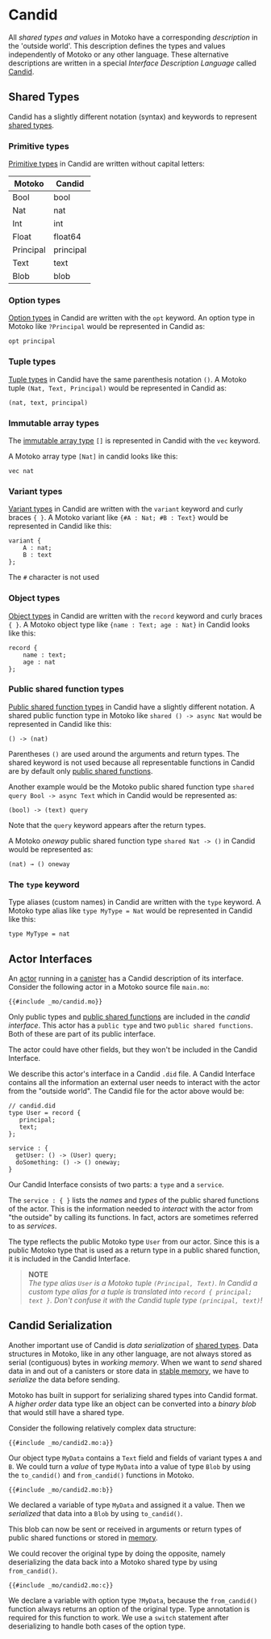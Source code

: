 # Candid
All *shared types and values* in Motoko have a corresponding *description* in the 'outside world'. This description defines the types and values independently of Motoko or any other language. These alternative descriptions are written in a special *Interface Description Language* called [Candid](https://internetcomputer.org/docs/current/references/candid-ref).  

## Shared Types
Candid has a slightly different notation (syntax) and keywords to represent [shared types](/internet-computer-programming-concepts/async-data/shared-types.html). 

### Primitive types
[Primitive types](/internet-computer-programming-concepts/async-data/shared-types.html#shared-primitive-types) in Candid are written without capital letters:  

| Motoko | Candid |
|---|---|
| Bool | bool | 
| Nat | nat | 
| Int | int |
| Float | float64 |
| Principal | principal | 
| Text | text |
| Blob | blob |  

### Option types
[Option types](/internet-computer-programming-concepts/async-data/shared-types.html#shared-option-types) in Candid are written with the `opt` keyword. An option type in Motoko like `?Principal` would be represented in Candid as:
```candid
opt principal
```

### Tuple types
[Tuple types](/internet-computer-programming-concepts/async-data/shared-types.html#shared-tuple-types) in Candid have the same parenthesis notation `()`. A Motoko tuple `(Nat, Text, Principal)` would be represented in Candid as:
```candid
(nat, text, principal)
```

### Immutable array types
The [immutable array type](/internet-computer-programming-concepts/async-data/shared-types.html#shared-immutable-array-types) `[]` is represented in Candid with the `vec` keyword. 

A Motoko array type `[Nat]` in candid looks like this:
```candid
vec nat
```

### Variant types
[Variant types](/internet-computer-programming-concepts/async-data/shared-types.html#shared-variant-types) in Candid are written with the `variant` keyword and curly braces `{ }`. A Motoko variant like `{#A : Nat; #B : Text}` would be represented in Candid like this:
```candid
variant { 
    A : nat; 
    B : text 
};
```
The `#` character is not used

### Object types
[Object types](/internet-computer-programming-concepts/async-data/shared-types.html#shared-object-types) in Candid are written with the `record` keyword and curly braces `{ }`. A Motoko object type like `{name : Text; age : Nat}` in Candid looks like this:
```candid
record { 
    name : text;
    age : nat
};
```

### Public shared function types
[Public shared function types](/internet-computer-programming-concepts/async-data/shared-types.html#shared-function-types) in Candid have a slightly different notation. A shared public function type in Motoko like `shared () -> async Nat` would be represented in Candid like this:
```candid
() -> (nat)
```

Parentheses `()` are used around the arguments and return types. The shared keyword is not used because all representable functions in Candid are by default only [public shared functions](/internet-computer-programming-concepts/actors.html#public-shared-functions-in-actors). 

Another example would be the Motoko public shared function type `shared query Bool -> async Text` which in Candid would be represented as:
```candid
(bool) -> (text) query
```

Note that the `query` keyword appears after the return types. 

A Motoko *oneway* public shared function type `shared Nat -> ()` in Candid would be represented as:
```candid
(nat) → () oneway
```

### The `type` keyword
Type aliases (custom names) in Candid are written with the `type` keyword. A Motoko type alias like `type MyType = Nat` would be represented in Candid like this:
```candid
type MyType = nat
```




## Actor Interfaces
An [actor](/internet-computer-programming-concepts/actors.html) running in a [canister](/internet-computer-programming-concepts/actors/actor-to-canister.html) has a Candid description of its interface. Consider the following actor in a Motoko source file `main.mo`:

```motoko
{{#include _mo/candid.mo}}
``` 

Only public types and [public shared functions](/internet-computer-programming-concepts/actors.html#public-shared-functions-in-actors) are included in the *candid interface*. This actor has a `public type` and two `public shared functions`. Both of these are part of its public interface. 

The actor could have other fields, but they won't be included in the Candid Interface. 

We describe this actor's interface in a Candid `.did` file. A Candid Interface contains all the information an external user needs to interact with the actor from the "outside world". The Candid file for the actor above would be:

```candid
// candid.did
type User = record {
   principal;
   text;
};
 
service : {
  getUser: () -> (User) query;
  doSomething: () -> () oneway;
}
``` 

Our Candid Interface consists of two parts: a `type` and a `service`.

The `service : { }` lists the *names* and *types* of the public shared functions of the actor. This is the information needed to *interact* with the actor from "the outside" by calling its functions. In fact, actors are sometimes referred to as *services*. 

The type reflects the public Motoko type `User` from our actor. Since this is a public Motoko type that is used as a return type in a public shared function, it is included in the Candid Interface.

> **NOTE**  
> *The type alias `User` is a Motoko tuple `(Principal, Text)`. In Candid a custom type alias for a tuple is translated into `record { principal; text }`. Don't confuse it with the Candid tuple type `(principal, text)`!*


## Candid Serialization
Another important use of Candid is *data serialization* of [shared types](/internet-computer-programming-concepts/async-data/shared-types.html). Data structures in Motoko, like in any other language, are not always stored as serial (contiguous) bytes in *working memory*. When we want to *send* shared data in and out of a canisters or store data in [stable memory](/advanced-concepts/scalability/stable-storage.html), we have to *serialize* the data before sending. 

Motoko has built in support for serializing shared types into Candid format. A *higher order* data type like an object can be converted into a *binary blob* that would still have a shared type.

Consider the following relatively complex data structure:
```motoko
{{#include _mo/candid2.mo:a}}
```

Our object type `MyData` contains a `Text` field and fields of variant types `A` and `B`. We could turn a *value* of type `MyData` into a value of type `Blob` by using the `to_candid()` and `from_candid()` functions in Motoko.
```motoko
{{#include _mo/candid2.mo:b}}
```

We declared a variable of type `MyData` and assigned it a value. Then we *serialized* that data into a `Blob` by using `to_candid()`.

This blob can now be sent or received in arguments or return types of public shared functions or stored in [memory](/advanced-concepts/scalability/stable-storage.html). 

We could recover the original type by doing the opposite, namely deserializing the data back into a Motoko shared type by using `from_candid()`. 
```motoko
{{#include _mo/candid2.mo:c}}
```

We declare a variable with option type `?MyData`, because the `from_candid()` function always returns an option of the original type. Type annotation is required for this function to work. We use a `switch` statement after deserializing to handle both cases of the option type.  
